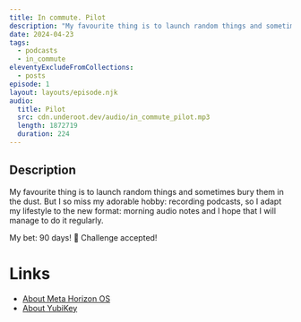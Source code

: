 ```yaml
---
title: In commute. Pilot
description: "My favourite thing is to launch random things and sometimes bury them in the dust. But I so miss my adorable hobby: recording podcasts, so I adapt my lifestyle to the new format: morning audio notes and I hope that I will manage to do it regularly."
date: 2024-04-23
tags:
  - podcasts
  - in_commute
eleventyExcludeFromCollections:
  - posts
episode: 1
layout: layouts/episode.njk
audio:
  title: Pilot
  src: cdn.underoot.dev/audio/in_commute_pilot.mp3
  length: 1872719
  duration: 224
---
```

## Description

My favourite thing is to launch random things and sometimes bury them in the dust. But I so miss my adorable hobby: recording podcasts, so I adapt my lifestyle to the new format: morning audio notes and I hope that I will manage to do it regularly.

My bet: 90 days! 🤞
Challenge accepted!

# Links
- <a href="https://about.fb.com/news/2024/04/introducing-our-open-mixed-reality-ecosystem/" target="_blank">About Meta Horizon OS</a>
- <a href="https://www.yubico.com/products/" target="_blank">About YubiKey</a>

